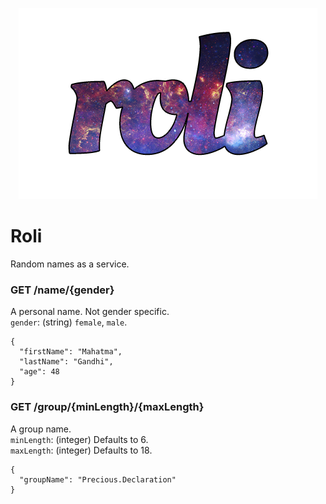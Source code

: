 <p align="center">
	<a href="http://roli.whir.io"><img src="media/roli.png" alt="roli.whir.io" /></a>
</p>

# Roli
Random names as a service.

### GET /name/{gender}
A personal name. Not gender specific.<br />
`gender`: (string) `female`, `male`.

```
{
  "firstName": "Mahatma",
  "lastName": "Gandhi",
  "age": 48
}
```


### GET /group/{minLength}/{maxLength}
A group name.<br />
`minLength`: (integer) Defaults to 6.<br />
`maxLength`: (integer) Defaults to 18.

```
{
  "groupName": "Precious.Declaration"
}
```
